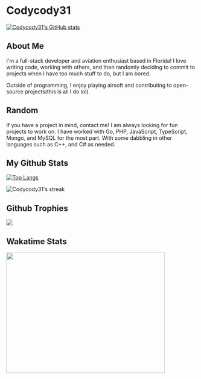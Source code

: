 # Codycody31

[![Codycody31's GitHub stats](https://github-readme-stats.vercel.app/api?username=Codycody31&count_private=true&show_icons=true&theme=vue-dark)](https://github.com/Codycody31)

## About Me

I'm a full-stack developer and aviation enthusiast based in Florida! I love writing code, working with others, and then randomly deciding to commit to projects when I have too much stuff to do, but I am bored.

Outside of programming, I enjoy playing airsoft and contributing to open-source projects(this is all I do lol).

## Random

If you have a project in mind, contact me! I am always looking for fun projects to work on. I have worked with Go, PHP, JavaScript, TypeScript, Mongo, and MySQL for the most part. With some dabbling in other languages such as C++, and C# as needed.

## My Github Stats 

[![Top Langs](https://github-readme-stats.vercel.app/api/top-langs/?username=Codycody31&langs_count=8&layout=compact&theme=vue-dark)](https://github.com/Codycody31)

<p><img align="center" src="https://github-readme-streak-stats.herokuapp.com?user=Codycody31&theme=vue-dark&hide_border=true&date_format=j%20M%5B%20Y%5D" alt="Codycody31's streak" /></p>
  
## Github Trophies

<img src="https://github-profile-trophy.vercel.app/?username=Codycody31&theme=algolia&column=5">

## Wakatime Stats
 <p>
    <img src="https://wakatime.com/share/@Insidious_Fiddler/8fca668c-2b44-436e-9cd2-079a201e719b.svg" height="320" width="420">
 </p> 
  
</body>
